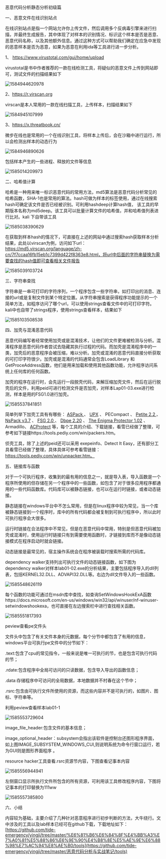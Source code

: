 恶意代码分析静态分析初级篇


一、恶意文件在线识别站点

在线识别站点是指一个网站允许你上传文件，然后调用多个反病毒引擎来进行扫描，并最终生成报告，其中体现了对样本的识别情况、标识这个样本是否是恶意、恶意代码名称，以及其他额外信息。通过这种方式可以帮助我们确定在应急中发现的恶意样本是否为恶意，如果为恶意在利用ida等工具进行进一步分析。

1、  https://www.virustotal.com/gui/home/upload 

virustotal是书中作者推荐的一款在线检测工具，将疑似的恶意文件上传到网站即可，测试文件的扫描结果如下

![1584944620978](E:\gitbook\_book\images\1584944620978.png)

2、https://r.virscan.org

virscan是本人常用的一款在线扫描工具，上传样本，扫描结果如下

![1584945107999](E:\gitbook\_book\images\1584945107999.png)

3、https://x.threatbook.cn/

微步在线也是常用的一个在线识别工具，将样本上传后，会在沙箱中进行运行，所以会检测出样本的动态行为

![1584946890626](E:\gitbook\_book\images\1584946890626.png)

包括样本产生的一些进程、释放的文件等信息

![1585014209973](E:\gitbook\_book\images\1585014209973.png)

二、哈希值计算

哈希是一种用来唯一标识恶意代码的常用方法，md5算法是恶意代码分析常见的哈希函数，SHA-1也是常用的算法。hash可做为样本的标签使用，通过在线搜索hash可确定该文件是否已经被识别。可利用hashdeep计算hash值， 该工具的早期版本名称为md5deep。该工具可以批量计算文件的哈希值，并和哈希值列表进行比对。kali 下自带该工具

![1585038390629](E:\gitbook\_book\images\1585038390629.png)

在获取到样本hash的情况下，可直接在上述的网站中通过搜索hash获取样本分析结果，此处以virscan为例，访问如下url：https://md5.virscan.org/language/zh-cn/7f7ccaa16fb15eb1c7399d422f8363e8.html，将url中后面的字符串替换为需要查找的hash值即可查看相关文件报告

![1585039103724](E:\gitbook\_book\images\1585039103724.png)

三、字符串查找

字符串是一串可打印的字符序列，一个程序包含一些字符串，如打印出的消息、连接的url或是复制文件到某个特定位置。从字符串搜索是获得程序功能提示的一个简单方法，如程序访问了哪个url，可以使用strings查看文件中的可打印字符。kali中也自带了strings程序，使用strings查看样本，结果如下

![1585103508538](E:\gitbook\_book\images\1585103508538.png)

四、加壳与混淆恶意代码

恶意代码编写者经常使用加壳或是混淆技术，让他们的文件更难被检测与分析。混淆程序是恶意代码作者尝试去隐藏其执行过程的代码。而加壳是混淆程序中的一类，加壳后的恶意程序会被压缩，难以分析。加壳或混淆的恶意代码直接分析获取的可打印字符很少。加壳或是混淆的代码通常会包含LoadLibrary 和GetProceAddress函数，他们是用来加载和使用其他函数功能，允许程序访问系统上任何库的任何函数。

加壳的程序在运行时，会先运行一段脱壳代码，来解压缩加壳文件，然后在运行脱壳后的文件，利用peid可进行检测文件是否加壳，对样本Lap01-03.exe进行检测，样本是用的FSG1.0进行加壳。

![1585537841851](E:\gitbook\_book\images\1585537841851.png)

简单列举下加壳工具有有哪些：  [ASPack ](https://tools.pediy.com/win/PACK/Packers/Aspack/aspack212r.zip) 、 [UPX](https://tools.pediy.com/win/PACK/Packers/UPX/upx100w.zip) 、 PECompact 、 [Petite 2.2 ](https://tools.pediy.com/win/PACK/Packers/Petite/petite22.zip) 、 [NsPack v3.7](https://tools.pediy.com/win/PACK/Packers/NsPack/Nspack3.7.rar) 、 [FSG 2.0 ](https://tools.pediy.com/win/PACK/Packers/fsg/fsg2.0.rar) 、 [Dbpe 2.20](https://tools.pediy.com/win/PACK/Protectors/Dbpe/dbpe2.20.rar) 、 [The Enigma Protector 1.02](https://tools.pediy.com/win/PACK/Protectors/enigma/enigma1.02.zip) 、	Armadillo、 [ACProtect](https://tools.pediy.com/win/PACK/Protectors/ACProtect/ACProtect132.zip) 等，每个工具的介绍、下载链接，看雪已经做了整理，可参考如下链接https://tools.pediy.com/win/packers.htm。

侦壳工具，除了上述的peid还可以采用 exepeinfo、Detect It Easy，还有部分工具看雪已经做了整理，具体具体可参考看雪链接：https://tools.pediy.com/win/unpacker.htm。

 五、链接库与函数

对于一个可执行程序，收集到的最有用的信息之一，就是导入表，导入函数是一个程序所使用的但存储在另一个程序中的一些函数，如包含了对于很多应用程序都通用的一些代码函数库。代码库可以被静态链接，也可以在运行时链接，或者动态链接。

静态链接在windows平台中不怎么常用，但是在linux程序中较为常见，当一个库被静态链接到一个程序时，库中的所有代码都会被复制到可执行程序中，所以此时可执行程序会大很多。

运行时链接在合法程序中不常见，但是在恶意代码中常用，特别是但恶意代码被加壳或混淆时，使用运行时链接只有到需要使用函数时，才链接到库而不是像动态链接模式在程序启动时就会链接。

动态链接是最常见的，宿主操作系统会在程序被装载时搜索所需的代码库。

dependency walker支持列出可执行文件的动态链接函数，如下图为dependency walker对样本lab01-02.exe的分析结果，主要包括程序导入的dll列表，包括KERNEL32.DLL、ADVAPI32.DLL等。右边为dll文件导入的一些函数。

![1585548626119](E:\gitbook\_book\images\1585548626119.png)

每个函数的功能可通过在msdn库中查找，如查询SetWindowsHookExA函数https://docs.microsoft.com/en-us/windows/win32/api/winuser/nf-winuser-setwindowshookexa，也可直接在左边搜索栏中进行查找相关函数。

![1585551817393](E:\gitbook\_book\images\1585551817393.png)

peview查看pe文件头

文件头中包含了有关文件本身的元数据，每个分节中都包含了有用的信息，windows平台可执行pe文件中的分节如下：

.text:包含了cpu的常见指令，一般来说是唯一可执行的节，也是包含可执行代码的节；

.rdate:包含程序中全局可访问的只读数据，包含导入导出的函数信息；

.data:存储程序中可访问的全局数据，本地数据并不村春在这个节中；

.rsrc:包含由可执行文件所使用的资源，而这些内容并不是可执行的，如图片、图标、字符串等。

利用peview查看样本lab01-1

![1585553729604](E:\gitbook\_book\images\1585553729604.png)

image_file_header:包含文件的基本信息；

image_optional_header：subsystem会指出该软件是控制台还图形程序界面，如上图IMAGE_SUBSYSTEM_WINDOWS_CUI,则说明系统为命令行窗口运行，若为GUI则是图形界面程序  。

resource hacker工具查看.rsrc资源节内容，下图查看记事本内容

![1585556944941](E:\gitbook\_book\images\1585556944941.png)

左侧窗口显示所执行文件所包含的所有资源，可利用该工具修改程序内容，下图将记事本的打印替换为111ww

![1585557385800](E:\gitbook\_book\images\1585557385800.png)

六、小结

内容较为基础，主要介绍了几种针对恶意程序进行初步判断的方法，大牛绕行。文中涉及的工具以及lab样本已经可在github下载，下载地址如下： [https://github.com/tide-emergency/yingji/tree/master/%E6%81%B6%E6%84%8F%E4%BB%A3%E7%A0%81%E5%88%86%E6%9E%90%E4%B8%8E%E5%AE%9E%E6%88%98%E7%AC%94%E8%AE%B0/tools](https://github.com/tide-emergency/yingji/tree/master/恶意代码分析与实战笔记/tools) 